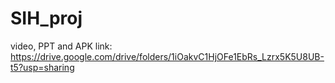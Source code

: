 # SIH_proj
video, PPT and APK link: https://drive.google.com/drive/folders/1iOakvC1HjOFe1EbRs_Lzrx5K5U8UB-t5?usp=sharing
